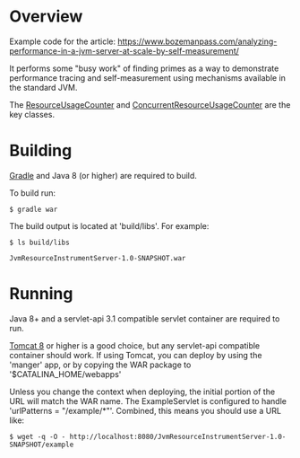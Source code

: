 Overview
==========

Example code for the article:
https://www.bozemanpass.com/analyzing-performance-in-a-jvm-server-at-scale-by-self-measurement/

It performs some "busy work" of finding primes as a way to demonstrate performance tracing and 
self-measurement using mechanisms available in the standard JVM.

The [ResourceUsageCounter](https://github.com/bozemanpass/jvmresourceinstrumentserver/blob/master/src/main/java/com/bozemanpass/example/performance/instrumentation/ResourceUsageCounter.java) and [ConcurrentResourceUsageCounter](https://github.com/bozemanpass/jvmresourceinstrumentserver/blob/master/src/main/java/com/bozemanpass/example/performance/instrumentation/ConcurrentResourceUsageCounter.java) are the key classes.

Building
==========

[Gradle](https://gradle.org/) and Java 8 (or higher) are required to build.

To build run:

    $ gradle war

The build output is located at 'build/libs'.  For example:

    $ ls build/libs

    JvmResourceInstrumentServer-1.0-SNAPSHOT.war

Running
===========

Java 8+ and a servlet-api 3.1 compatible servlet container are required to run.

[Tomcat 8](https://tomcat.apache.org/) or higher is a good choice, but any servlet-api compatible container should work.  If using Tomcat, you can deploy by using the 'manger' app, or by copying the WAR package to '$CATALINA_HOME/webapps'


Unless you change the context when deploying, the initial portion of the URL will match the WAR name.  The ExampleServlet is configured to handle 'urlPatterns = "/example/\*"'.  Combined, this means you should use a URL like:

    $ wget -q -O - http://localhost:8080/JvmResourceInstrumentServer-1.0-SNAPSHOT/example

